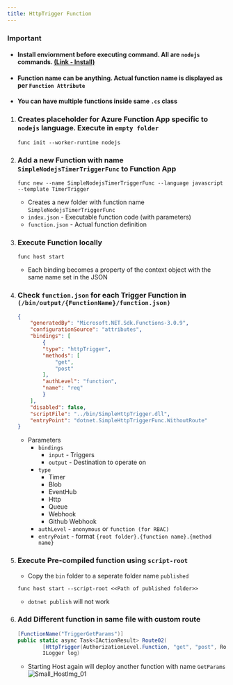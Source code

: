 ```yaml
---
title: HttpTrigger Function
---
```


### Important
- #### Install enviornment before executing command. All are `nodejs` commands. [(Link - Install)]()
- #### Function name can be anything. Actual function name is displayed as per `Function Attribute` 
- #### You can have multiple functions inside same `.cs` class

1. ### Creates placeholder for Azure Function App specific to `nodejs` language. Execute in `empty folder`
    ```nodejs
    func init --worker-runtime nodejs
    ```

2. ### Add a new Function with name `SimpleNodejsTimerTriggerFunc` to Function App
    ```nodejs
    func new --name SimpleNodejsTimerTriggerFunc --language javascript --template TimerTrigger
    ```
    - Creates a new folder with function name `SimpleNodejsTimerTriggerFunc`
    - `index.json` - Executable function code (with parameters)
    - `function.json` - Actual function definition

4. ### Execute Function locally
    ```nodejs
    func host start
    ```
    - Each binding becomes a property of the context object with the same name set in the JSON

5. ### Check `function.json` for each Trigger Function in `(/bin/output/{FunctionName}/function.json)`
    ```json
    {
        "generatedBy": "Microsoft.NET.Sdk.Functions-3.0.9",
        "configurationSource": "attributes",
        "bindings": [
            {
            "type": "httpTrigger",
            "methods": [
                "get",
                "post"
            ],
            "authLevel": "function",
            "name": "req"
            }
        ],
        "disabled": false,
        "scriptFile": "../bin/SimpleHttpTrigger.dll",
        "entryPoint": "dotnet.SimpleHttpTriggerFunc.WithoutRoute"
    }
    ```
    - Parameters
        - `bindings`
            - `input` - Triggers
            - `output` - Destination to operate on 
        - `type`
            - Timer
            - Blob
            - EventHub
            - Http
            - Queue
            - Webhook
            - Github Webhook
        - `authLevel` - `anonymous` or `function (for RBAC)`
        - `entryPoint` - format `{root folder}.{function name}.{method name}`

6. ### Execute Pre-compiled function using `script-root`
    - Copy the `bin` folder to a seperate folder name `published`
    ```nodejs
    func host start --script-root <<Path of published folder>>
    ```
    - `dotnet publish` will not work

7. ### Add Different function in same file with custom route
    ```csharp
    [FunctionName("TriggerGetParams")]
    public static async Task<IActionResult> Route02(
            [HttpTrigger(AuthorizationLevel.Function, "get", "post", Route = "GetParams")] HttpRequest req,
            ILogger log)
    ```
    - Starting Host again will deploy another function with name `GetParams`
    ![Small_HostImg_01](/images/Func_Lab01_01.png)
